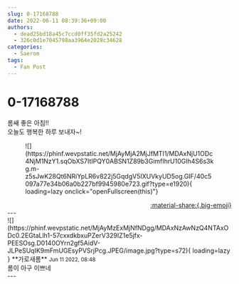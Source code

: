 ```yaml
---
slug: 0-17168788
date: 2022-06-11 08:39:36+09:00
authors:
  - dead25bd18a45c7ccd0ff35fd2a25242
  - 326c0d1e7045798aa3964e2028c34628
categories:
  - Saerom
tags:
  - Fan Post
---
```


# 0-17168788

<div class="post-container" markdown="1">
<div class="content-container md-sidebar__scrollwrap" markdown="1">

롬쌔 좋은 아침!!<br>오늘도 행복한 하루 보내자~!
<figure markdown="1">
![](https://phinf.wevpstatic.net/MjAyMjA2MjJfMTI1/MDAxNjU1ODc4NjM1NzY1.sqObXS7ItIPQY0ABSN1Z89b3GimfIhrU10GIh4S6s3kg.m-z5sJwK28Qt6NRiYpLR6v822j5GqdgV5IXUVkyUD5og.GIF/40c5097a77e34b06a0b227bf9945980e723.gif?type=e1920){ loading=lazy onclick="openFullscreen(this)"}
</figure>


</div>
</div>

<div style="text-align: right;" markdown="1">
<a href="https://weverse.io/fromis9/fanpost/0-17168788" style="text-align: right;">:material-share:{.big-emoji}</a>
</div>
---

<div class="comments-container md-sidebar__scrollwrap" markdown="1">
<div class="comment" markdown="1">
<div class='id-container' markdown="1">
![](https://phinf.wevpstatic.net/MjAyMzExMjNfNDgg/MDAxNzAwNzQ4NTAxODc0.2EGtaLlh1-57cxxdkbxuPZerV329IZ1e5jfx-PEESOsg.D0140OYrn2gf5AidV-JLPeSUqIK9mFmUGEsyPVSrjPcg.JPEG/image.jpg?type=s72){ loading=lazy }
**<span class="artist">가로새롬</span>** <small>Jun 11 2022, 08:48</small><br>
</div>
<div class='comment-body' markdown="1">
롬이 아구 이쁘네
</div>
</div>
</div>
---

